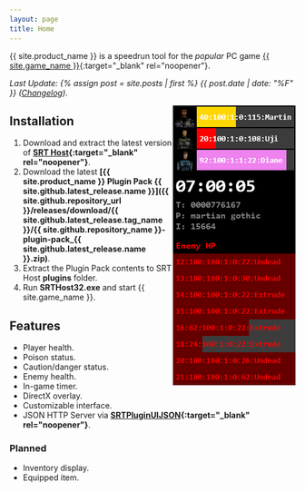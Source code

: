 ```yaml
---
layout: page
title: Home
---
```


{{ site.product_name }} is a speedrun tool for the *popular* PC game [{{ site.game_name }}](https://en.wikipedia.org/wiki/Martian_Gothic:_Unification){:target="_blank" rel="noopener"}.

*Last Update: {% assign post = site.posts | first %} {{ post.date | date: "%F" }} ([Changelog](changelog.html))*.

<img align="right" width="216" height="493" src="assets/srt_window_detailed.png" alt="{{ site.product_name }} main window">

## Installation

1. Download and extract the latest version of **[SRT Host](https://www.neonblu.com/SRT/){:target="_blank" rel="noopener"}**.
2. Download the latest **[{{ site.product_name }} Plugin Pack {{ site.github.latest_release.name }}]({{ site.github.repository_url }}/releases/download/{{ site.github.latest_release.tag_name }}/{{ site.github.repository_name }}-plugin-pack_{{ site.github.latest_release.name }}.zip)**.
3. Extract the Plugin Pack contents to SRT Host **plugins** folder.
4. Run **SRTHost32.exe** and start {{ site.game_name }}.

## Features

* Player health.
* Poison status.
* Caution/danger status.
* Enemy health.
* In-game timer.
* DirectX overlay.
* Customizable interface.
* JSON HTTP Server via **[SRTPluginUIJSON](https://github.com/Squirrelies/SRTPluginUIJSON/){:target="_blank" rel="noopener"}**.

### Planned

* Inventory display.
* Equipped item.

